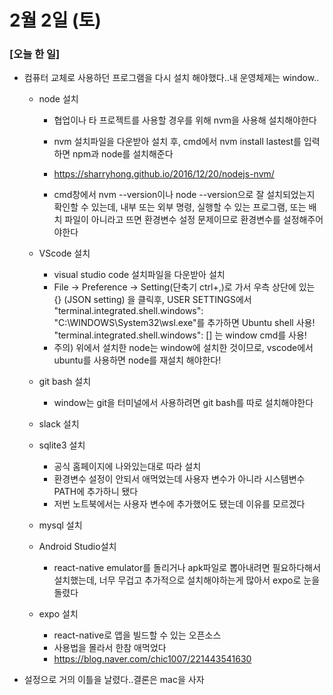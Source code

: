 # 2월 2일 (토)

#### 

### [오늘 한 일]



- 컴퓨터 교체로 사용하던 프로그램을 다시 설치 해야했다..내 운영체제는 window..

  - node 설치

    - 협업이나 타 프로젝트를 사용할 경우를 위해 nvm을 사용해 설치해야한다

    - nvm 설치파일을 다운받아 설치 후, cmd에서 nvm install lastest를 입력하면 npm과 node를 설치해준다
    - https://sharryhong.github.io/2016/12/20/nodejs-nvm/
    - cmd창에서 nvm --version이나 node --version으로 잘 설치되었는지 확인할 수 있는데, 내부 또는 외부 명령, 실행할 수 있는 프로그램, 또는 배치 파일이 아니라고 뜨면 환경변수 설정 문제이므로 환경변수를 설정해주어야한다

  -  VScode 설치

     - visual studio code 설치파일을 다운받아 설치
     - File → Preference → Setting(단축기 ctrl+,)로 가서 우측 상단에 있는 {} (JSON setting) 을 클릭후,  USER SETTINGS에서 "terminal.integrated.shell.windows": "C:\\WINDOWS\\System32\\wsl.exe"를 추가하면 Ubuntu shell 사용! "terminal.integrated.shell.windows": [] 는 window cmd를 사용!
     - 주의) 위에서 설치한 node는 window에 설치한 것이므로, vscode에서 ubuntu를 사용하면 node를 재설치 해야한다!

  - git bash 설치

    - window는 git을 터미널에서 사용하려면 git bash를 따로 설치해야한다

  - slack 설치

  - sqlite3 설치

    - 공식 홈페이지에 나와있는대로 따라 설치
    - 환경변수 설정이 안되서 애먹었는데 사용자 변수가 아니라 시스템변수 PATH에 추가하니 됐다
    - 저번 노트북에서는 사용자 변수에 추가했어도 됐는데 이유를 모르겠다

  - mysql 설치

  - Android Studio설치

    - react-native emulator를 돌리거나 apk파일로 뽑아내려면 필요하다해서 설치했는데, 너무 무겁고 추가적으로 설치해야하는게 많아서 expo로 눈을 돌렸다

  - expo 설치

    - react-native로 앱을 빌드할 수 있는 오픈소스
    - 사용법을 몰라서 한참 애먹었다
    - https://blog.naver.com/chic1007/221443541630



- 설정으로 거의 이틀을 날렸다..결론은 mac을 사자
